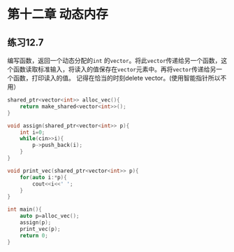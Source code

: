 # 第十二章 动态内存

## 练习12.7
编写函数，返回一个动态分配的`int` 的`vector`。将此`vector`传递给另一个函数，这个函数读取标准输入，将读入的值保存在`vector`元素中。再将`vector`传递给另一个函数，打印读入的值。
记得在恰当的时刻delete vector。(使用智能指针所以不用）
```cpp    
shared_ptr<vector<int>> alloc_vec(){
    return make_shared<vector<int>>();
}

void assign(shared_ptr<vector<int>> p){
    int i=0;
    while(cin>>i){
        p->push_back(i);
    }
}

void print_vec(shared_ptr<vector<int>> p){
    for(auto i:*p){
        cout<<i<<' ';
    }
}

int main(){
    auto p=alloc_vec();
    assign(p);
    print_vec(p);
    return 0;
}
```
